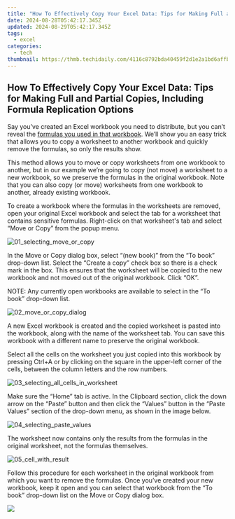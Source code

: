 ```yaml
---
title: "How To Effectively Copy Your Excel Data: Tips for Making Full and Partial Copies, Including Formula Replication Options"
date: 2024-08-28T05:42:17.345Z
updated: 2024-08-29T05:42:17.345Z
tags:
  - excel
categories:
  - tech
thumbnail: https://thmb.techidaily.com/4116c8792bda40459f2d1e2a1bd6affbce6e7196ef5949783c79461a680de11c.jpg
---
```


## How To Effectively Copy Your Excel Data: Tips for Making Full and Partial Copies, Including Formula Replication Options

Say you’ve created an Excel workbook you need to distribute, but you can’t reveal the [formulas you used in that workbook](https://extra-resources.techidaily.com/2024-approved-crafting-visuals-in-ae-selecting-excellent-plugin-choices/). We’ll show you an easy trick that allows you to copy a worksheet to another workbook and quickly remove the formulas, so only the results show.

 This method allows you to move or copy worksheets from one workbook to another, but in our example we’re going to copy (not move) a worksheet to a new workbook, so we preserve the formulas in the original workbook. Note that you can also copy (or move) worksheets from one workbook to another, already existing workbook.

 To create a workbook where the formulas in the worksheets are removed, open your original Excel workbook and select the tab for a worksheet that contains sensitive formulas. Right-click on that worksheet's tab and select “Move or Copy” from the popup menu.

![01_selecting_move_or_copy](https://static1.howtogeekimages.com/wordpress/wp-content/uploads/2016/04/01_selecting_move_or_copy.png) 

 In the Move or Copy dialog box, select “(new book)” from the “To book” drop-down list. Select the “Create a copy” check box so there is a check mark in the box. This ensures that the worksheet will be copied to the new workbook and not moved out of the original workbook. Click “OK”.

 NOTE: Any currently open workbooks are available to select in the “To book” drop-down list.

![02_move_or_copy_dialog](https://static1.howtogeekimages.com/wordpress/wp-content/uploads/2016/04/02_move_or_copy_dialog.png) 

 A new Excel workbook is created and the copied worksheet is pasted into the workbook, along with the name of the worksheet tab. You can save this workbook with a different name to preserve the original workbook.

 Select all the cells on the worksheet you just copied into this workbook by pressing Ctrl+A or by clicking on the square in the upper-left corner of the cells, between the column letters and the row numbers.

![03_selecting_all_cells_in_worksheet](https://static1.howtogeekimages.com/wordpress/wp-content/uploads/2016/04/03_selecting_all_cells_in_worksheet.png) 

 Make sure the “Home” tab is active. In the Clipboard section, click the down arrow on the “Paste” button and then click the “Values” button in the “Paste Values” section of the drop-down menu, as shown in the image below.

![04_selecting_paste_values](https://static1.howtogeekimages.com/wordpress/wp-content/uploads/2016/04/04_selecting_paste_values.png) 

 The worksheet now contains only the results from the formulas in the original worksheet, not the formulas themselves.

![05_cell_with_result](https://static1.howtogeekimages.com/wordpress/wp-content/uploads/2016/04/05_cell_with_result.png) 

 Follow this procedure for each worksheet in the original workbook from which you want to remove the formulas. Once you’ve created your new workbook, keep it open and you can select that workbook from the “To book” drop-down list on the Move or Copy dialog box.

<ins class="adsbygoogle"
     style="display:block"
     data-ad-format="autorelaxed"
     data-ad-client="ca-pub-7571918770474297"
     data-ad-slot="1223367746"></ins>



<ins class="adsbygoogle"
     style="display:block"
     data-ad-client="ca-pub-7571918770474297"
     data-ad-slot="8358498916"
     data-ad-format="auto"
     data-full-width-responsive="true"></ins>



<!-- affiliate ads begin -->
<a href="https://secure.2checkout.com/order/checkout.php?PRODS=3727260&QTY=1&AFFILIATE=108875&CART=1"><img src="http://www.aiseesoft.com/avangate/30p/banner.jpg" border="0"></a>
<!-- affiliate ads end -->